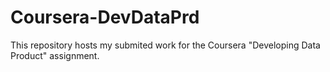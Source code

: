 # Coursera-DevDataPrd
This repository hosts my submited work for the Coursera "Developing Data Product" assignment.
